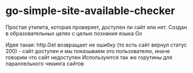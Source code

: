 # go-simple-site-available-checker
Простая утилита, которая проверяет, доступен ли сайт или нет. Создан в образовательных целях с целью познания языка Go

Идея такая: http.Get возвращает не ошибку (то есть сайт вернул статус 200) - сайт доступен и мы показываем это пользователю, иначе говорим что сайт недоступен
Используются так же горутины для параллельного чекинга сайтов
